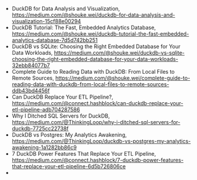 

 - DuckDB for Data Analysis and Visualization, https://medium.com/@shouke.wei/duckdb-for-data-analysis-and-visualization-15cf88e00294
 - DuckDB Tutorial: The Fast, Embedded Analytics Database, https://medium.com/@shouke.wei/duckdb-tutorial-the-fast-embedded-analytics-database-7d5d742bb251
 - DuckDB vs SQLite: Choosing the Right Embedded Database for Your Data Workloads, https://medium.com/@shouke.wei/duckdb-vs-sqlite-choosing-the-right-embedded-database-for-your-data-workloads-32ebb84077b7
 - Complete Guide to Reading Data with DuckDB: From Local Files to Remote Sources, https://medium.com/@shouke.wei/complete-guide-to-reading-data-with-duckdb-from-local-files-to-remote-sources-ddb43bd4456f
 - Can DuckDB Replace Your ETL Pipeline?, https://medium.com/@connect.hashblock/can-duckdb-replace-your-etl-pipeline-adb704287586
 - Why I Ditched SQL Servers for DuckDB, https://medium.com/@ThinkingLoop/why-i-ditched-sql-servers-for-duckdb-7725cc22738f
 - DuckDB vs Postgres: My Analytics Awakening, https://medium.com/@ThinkingLoop/duckdb-vs-postgres-my-analytics-awakening-1a1282bb86c9
 - 7 DuckDB Power Features That Replace Your ETL Pipeline, https://medium.com/@connect.hashblock/7-duckdb-power-features-that-replace-your-etl-pipeline-6d5b726806ce
 - 
